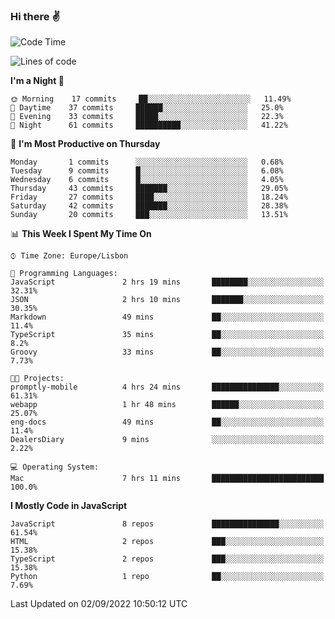 ### Hi there :v:

<!--
**eusebioaddsilva/eusebioaddsilva** is a ✨ _special_ ✨ repository because its `README.md` (this file) appears on your GitHub profile.

<!--START_SECTION:waka-->
![Code Time](http://img.shields.io/badge/Code%20Time-34%20hrs%2013%20mins-blue)

![Lines of code](https://img.shields.io/badge/From%20Hello%20World%20I%27ve%20Written-643%20Thousand%20lines%20of%20code-blue)

**I'm a Night 🦉** 

```text
🌞 Morning    17 commits     ██░░░░░░░░░░░░░░░░░░░░░░░   11.49% 
🌆 Daytime    37 commits     ██████░░░░░░░░░░░░░░░░░░░   25.0% 
🌃 Evening    33 commits     █████░░░░░░░░░░░░░░░░░░░░   22.3% 
🌙 Night      61 commits     ██████████░░░░░░░░░░░░░░░   41.22%

```
📅 **I'm Most Productive on Thursday** 

```text
Monday       1 commits      ░░░░░░░░░░░░░░░░░░░░░░░░░   0.68% 
Tuesday      9 commits      █░░░░░░░░░░░░░░░░░░░░░░░░   6.08% 
Wednesday    6 commits      █░░░░░░░░░░░░░░░░░░░░░░░░   4.05% 
Thursday     43 commits     ███████░░░░░░░░░░░░░░░░░░   29.05% 
Friday       27 commits     ████░░░░░░░░░░░░░░░░░░░░░   18.24% 
Saturday     42 commits     ███████░░░░░░░░░░░░░░░░░░   28.38% 
Sunday       20 commits     ███░░░░░░░░░░░░░░░░░░░░░░   13.51%

```


📊 **This Week I Spent My Time On** 

```text
⌚︎ Time Zone: Europe/Lisbon

💬 Programming Languages: 
JavaScript               2 hrs 19 mins       ████████░░░░░░░░░░░░░░░░░   32.31% 
JSON                     2 hrs 10 mins       ███████░░░░░░░░░░░░░░░░░░   30.35% 
Markdown                 49 mins             ██░░░░░░░░░░░░░░░░░░░░░░░   11.4% 
TypeScript               35 mins             ██░░░░░░░░░░░░░░░░░░░░░░░   8.2% 
Groovy                   33 mins             ██░░░░░░░░░░░░░░░░░░░░░░░   7.73%

🐱‍💻 Projects: 
promptly-mobile          4 hrs 24 mins       ███████████████░░░░░░░░░░   61.31% 
webapp                   1 hr 48 mins        ██████░░░░░░░░░░░░░░░░░░░   25.07% 
eng-docs                 49 mins             ██░░░░░░░░░░░░░░░░░░░░░░░   11.4% 
DealersDiary             9 mins              ░░░░░░░░░░░░░░░░░░░░░░░░░   2.22%

💻 Operating System: 
Mac                      7 hrs 11 mins       █████████████████████████   100.0%

```

**I Mostly Code in JavaScript** 

```text
JavaScript               8 repos             ███████████████░░░░░░░░░░   61.54% 
HTML                     2 repos             ███░░░░░░░░░░░░░░░░░░░░░░   15.38% 
TypeScript               2 repos             ███░░░░░░░░░░░░░░░░░░░░░░   15.38% 
Python                   1 repo              ██░░░░░░░░░░░░░░░░░░░░░░░   7.69%

```



 Last Updated on 02/09/2022 10:50:12 UTC
<!--END_SECTION:waka-->
